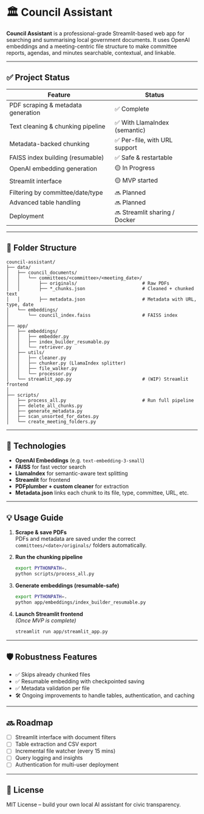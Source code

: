 # 🏛️ Council Assistant

**Council Assistant** is a professional-grade Streamlit-based web app for searching and summarising local government documents. It uses OpenAI embeddings and a meeting-centric file structure to make committee reports, agendas, and minutes searchable, contextual, and linkable.

---

## ✅ Project Status

| Feature                            | Status       |
|-----------------------------------|--------------|
| PDF scraping & metadata generation | ✅ Complete  |
| Text cleaning & chunking pipeline | ✅ With LlamaIndex (semantic) |
| Metadata-backed chunking          | ✅ Per-file, with URL support |
| FAISS index building (resumable)  | ✅ Safe & restartable |
| OpenAI embedding generation       | 🟡 In Progress |
| Streamlit interface               | 🟡 MVP started |
| Filtering by committee/date/type | 🔜 Planned   |
| Advanced table handling           | 🔜 Planned   |
| Deployment                        | 🔜 Streamlit sharing / Docker |

---

## 📁 Folder Structure

```plaintext
council-assistant/
├── data/
│   ├── council_documents/
│   │   └── committees/<committee>/<meeting_date>/
│   │       ├── originals/                        # Raw PDFs
│   │       ├── *_chunks.json                     # Cleaned + chunked text
│   │       ├── metadata.json                     # Metadata with URL, type, date
│   └── embeddings/
│       └── council_index.faiss                   # FAISS index
│
├── app/
│   ├── embeddings/
│   │   ├── embedder.py
│   │   ├── index_builder_resumable.py
│   │   └── retriever.py
│   ├── utils/
│   │   ├── cleaner.py
│   │   ├── chunker.py (LlamaIndex splitter)
│   │   ├── file_walker.py
│   │   └── processor.py
│   └── streamlit_app.py                          # (WIP) Streamlit frontend
│
├── scripts/
│   ├── process_all.py                            # Run full pipeline
│   ├── delete_all_chunks.py
│   ├── generate_metadata.py
│   ├── scan_unsorted_for_dates.py
│   └── create_meeting_folders.py
```

---

## 🧠 Technologies

- **OpenAI Embeddings** (e.g. `text-embedding-3-small`)
- **FAISS** for fast vector search
- **LlamaIndex** for semantic-aware text splitting
- **Streamlit** for frontend
- **PDFplumber + custom cleaner** for extraction
- **Metadata.json** links each chunk to its file, type, committee, URL, etc.

---

## 💡 Usage Guide

1. **Scrape & save PDFs**  
   PDFs and metadata are saved under the correct `committees/<date>/originals/` folders automatically.

2. **Run the chunking pipeline**  
   ```bash
   export PYTHONPATH=.
   python scripts/process_all.py
   ```

3. **Generate embeddings (resumable-safe)**  
   ```bash
   export PYTHONPATH=.
   python app/embeddings/index_builder_resumable.py
   ```

4. **Launch Streamlit frontend**  
   *(Once MVP is complete)*  
   ```bash
   streamlit run app/streamlit_app.py
   ```

---

## 🛡️ Robustness Features

- ✅ Skips already chunked files
- ✅ Resumable embedding with checkpointed saving
- ✅ Metadata validation per file
- 🛠️ Ongoing improvements to handle tables, authentication, and caching

---

## 🔜 Roadmap

- [ ] Streamlit interface with document filters
- [ ] Table extraction and CSV export
- [ ] Incremental file watcher (every 15 mins)
- [ ] Query logging and insights
- [ ] Authentication for multi-user deployment

---

## 🤝 License

MIT License – build your own local AI assistant for civic transparency.